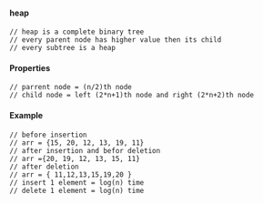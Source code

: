 #### heap

    // heap is a complete binary tree
    // every parent node has higher value then its child
    // every subtree is a heap

#### Properties 

    // parrent node = (n/2)th node
    // child node = left (2*n+1)th node and right (2*n+2)th node

#### Example

    // before insertion
    // arr = {15, 20, 12, 13, 19, 11}
    // after insertion and befor deletion
    // arr ={20, 19, 12, 13, 15, 11}
    // after deletion
    // arr = { 11,12,13,15,19,20 }
    // insert 1 element = log(n) time
    // delete 1 element = log(n) time


